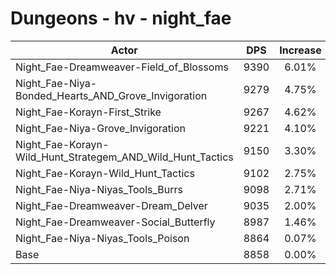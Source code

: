 # Dungeons - hv - night_fae
| Actor | DPS | Increase |
|---|:---:|:---:|
|Night_Fae-Dreamweaver-Field_of_Blossoms|9390|6.01%|
|Night_Fae-Niya-Bonded_Hearts_AND_Grove_Invigoration|9279|4.75%|
|Night_Fae-Korayn-First_Strike|9267|4.62%|
|Night_Fae-Niya-Grove_Invigoration|9221|4.10%|
|Night_Fae-Korayn-Wild_Hunt_Strategem_AND_Wild_Hunt_Tactics|9150|3.30%|
|Night_Fae-Korayn-Wild_Hunt_Tactics|9102|2.75%|
|Night_Fae-Niya-Niyas_Tools_Burrs|9098|2.71%|
|Night_Fae-Dreamweaver-Dream_Delver|9035|2.00%|
|Night_Fae-Dreamweaver-Social_Butterfly|8987|1.46%|
|Night_Fae-Niya-Niyas_Tools_Poison|8864|0.07%|
|Base|8858|0.00%|
